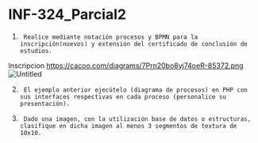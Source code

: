 # INF-324_Parcial2
1.      Realice mediante notación procesos y BPMN para la inscripción(nuevos) y extensión del certificado de conclusión de estudios.

Inscripcion https://cacoo.com/diagrams/7Prn20bo8yj74oeR-85372.png
![Untitled](https://user-images.githubusercontent.com/70820314/203802118-65e990ef-1b9a-425b-a059-13166fdb62a2.png)



2.      El ejemplo anterior ejecútelo (diagrama de procesos) en PHP con sus interfaces respectivas en cada proceso (personalice su presentación).

3.      Dado una imagen, con la utilización base de datos o estructuras, clasifique en dicha imagen al menos 3 segmentos de textura de 10x10.
